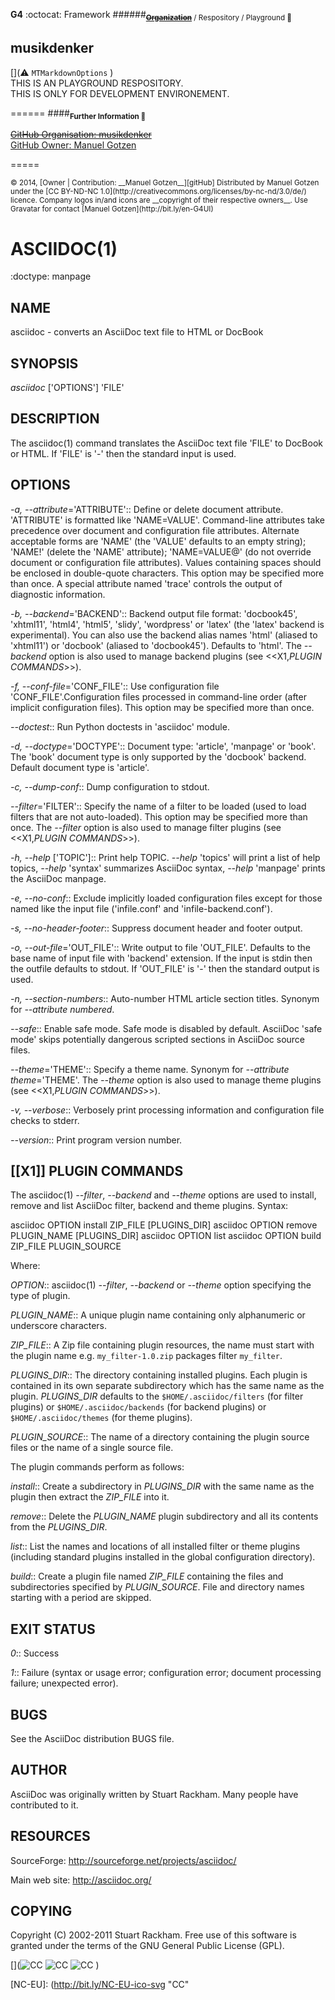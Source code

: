__G4__ :octocat: Framework
######<sub>**~~[Organization](http://github.com/musikdenker)~~** / Respository / Playground 👾  </sub>
##    musikdenker

  [](⚠️ `MTMarkdownOptions` )  
THIS IS AN PLAYGROUND RESPOSITORY.  
THIS IS ONLY FOR DEVELOPMENT ENVIRONEMENT.  


======
####__<sub>Further Information 🔗</sub>__ 
 
~~[GitHub Organisation: musikdenker](http://github.com/musikdenker)~~  
[GitHub Owner: Manuel Gotzen](http://github.com/ManuelGotzen/?tab=repositories)
  
=====
 
<sub>
&copy; 2014, [Owner | Contribution: __Manuel Gotzen__][gitHub]  
Distributed by Manuel Gotzen under the [CC BY-ND-NC 1.0](http://creativecommons.org/licenses/by-nc-nd/3.0/de/) licence.  
Company logos in/and icons are __copyright of their respective owners__. Use Gravatar for contact [Manuel Gotzen](http://bit.ly/en-G4UI)  
</sub>


ASCIIDOC(1)
===========
:doctype: manpage


NAME
----
asciidoc - converts an AsciiDoc text file to HTML or DocBook


SYNOPSIS
--------
*asciidoc* ['OPTIONS'] 'FILE'


DESCRIPTION
-----------
The asciidoc(1) command translates the AsciiDoc text file 'FILE' to
DocBook or HTML.  If 'FILE' is '-' then the standard input is used.


OPTIONS
-------
*-a, --attribute*='ATTRIBUTE'::
    Define or delete document attribute. 'ATTRIBUTE' is formatted like
    'NAME=VALUE'. Command-line attributes take precedence over
    document and configuration file attributes.  Alternate acceptable
    forms are 'NAME' (the 'VALUE' defaults to an empty string);
    'NAME!' (delete the 'NAME' attribute); 'NAME=VALUE@' (do not override
    document or configuration file attributes).  Values containing
    spaces should be enclosed in double-quote characters. This option
    may be specified more than once.  A special attribute named
    'trace' controls the output of diagnostic information.

*-b, --backend*='BACKEND'::
    Backend output file format: 'docbook45', 'xhtml11', 'html4',
    'html5', 'slidy', 'wordpress' or 'latex' (the 'latex' backend is
    experimental).  You can also use the backend alias names 'html'
    (aliased to 'xhtml11') or 'docbook' (aliased to 'docbook45').
    Defaults to 'html'.  The *--backend* option is also used to manage
    backend plugins (see <<X1,*PLUGIN COMMANDS*>>).

*-f, --conf-file*='CONF_FILE'::
    Use configuration file 'CONF_FILE'.Configuration files processed
    in command-line order (after implicit configuration files).  This
    option may be specified more than once.

*--doctest*::
    Run Python doctests in 'asciidoc' module.

*-d, --doctype*='DOCTYPE'::
    Document type: 'article', 'manpage' or 'book'. The 'book' document
    type is only supported by the 'docbook' backend.  Default document
    type is 'article'.

*-c, --dump-conf*::
    Dump configuration to stdout.

*--filter*='FILTER'::
    Specify the name of a filter to be loaded (used to load filters
    that are not auto-loaded).  This option may be specified more than
    once. The *--filter* option is also used to manage filter plugins
    (see <<X1,*PLUGIN COMMANDS*>>).

*-h, --help* ['TOPIC']::
    Print help TOPIC. *--help* 'topics' will print a list of help
    topics, *--help* 'syntax' summarizes AsciiDoc syntax,
    *--help* 'manpage' prints the AsciiDoc manpage.

*-e, --no-conf*::
    Exclude implicitly loaded configuration files except for those
    named like the input file ('infile.conf' and
    'infile-backend.conf').

*-s, --no-header-footer*::
    Suppress document header and footer output.

*-o, --out-file*='OUT_FILE'::
    Write output to file 'OUT_FILE'. Defaults to the base name of
    input file with 'backend' extension. If the input is stdin then
    the outfile defaults to stdout. If 'OUT_FILE' is '-' then the
    standard output is used.

*-n, --section-numbers*::
    Auto-number HTML article section titles.  Synonym for
    *--attribute numbered*.

*--safe*::
    Enable safe mode. Safe mode is disabled by default.  AsciiDoc
    'safe mode' skips potentially dangerous scripted sections in
    AsciiDoc source files.

*--theme*='THEME'::
    Specify a theme name.  Synonym for *--attribute theme*='THEME'.
    The *--theme* option is also used to manage theme plugins (see
    <<X1,*PLUGIN COMMANDS*>>).

*-v, --verbose*::
    Verbosely print processing information and configuration file
    checks to stderr.

*--version*::
    Print program version number.


[[X1]]
PLUGIN COMMANDS
---------------
The asciidoc(1) *--filter*, *--backend* and *--theme* options are used
to install, remove and list AsciiDoc filter, backend and theme
plugins. Syntax:

  asciidoc OPTION install ZIP_FILE [PLUGINS_DIR]
  asciidoc OPTION remove PLUGIN_NAME [PLUGINS_DIR]
  asciidoc OPTION list
  asciidoc OPTION build ZIP_FILE PLUGIN_SOURCE

Where:

*OPTION*::
  asciidoc(1) *--filter*, *--backend* or *--theme* option specifying
  the type of plugin.

*PLUGIN_NAME*::
  A unique plugin name containing only alphanumeric or underscore
  characters.

*ZIP_FILE*::
  A Zip file containing plugin resources, the name must start with the
  plugin name e.g.  `my_filter-1.0.zip` packages filter `my_filter`.

*PLUGINS_DIR*::
  The directory containing installed plugins. Each plugin is contained
  in its own separate subdirectory which has the same name as the
  plugin.
  *PLUGINS_DIR* defaults to the `$HOME/.asciidoc/filters` (for
  filter plugins) or `$HOME/.asciidoc/backends` (for backend plugins) or
  `$HOME/.asciidoc/themes` (for theme plugins).

*PLUGIN_SOURCE*::
  The name of a directory containing the plugin source files or the
  name of a single source file.

The plugin commands perform as follows:

*install*::
  Create a subdirectory in *PLUGINS_DIR* with the same name as the
  plugin then extract the *ZIP_FILE* into it.

*remove*::
  Delete the *PLUGIN_NAME* plugin subdirectory and all its contents
  from the *PLUGINS_DIR*.

*list*::
  List the names and locations of all installed filter or theme
  plugins (including standard plugins installed in the global
  configuration directory).

*build*::
  Create a plugin file named *ZIP_FILE* containing the files and
  subdirectories specified by *PLUGIN_SOURCE*. File and directory
  names starting with a period are skipped.


EXIT STATUS
-----------
*0*::
    Success

*1*::
    Failure (syntax or usage error; configuration error; document
    processing failure; unexpected error).


BUGS
----
See the AsciiDoc distribution BUGS file.


AUTHOR
------
AsciiDoc was originally written by Stuart Rackham. Many people have
contributed to it.


RESOURCES
---------
SourceForge: <http://sourceforge.net/projects/asciidoc/>

Main web site: <http://asciidoc.org/>


COPYING
-------
Copyright \(C) 2002-2011 Stuart Rackham. Free use of this software is
granted under the terms of the GNU General Public License (GPL).




[](![CC][CC]  ![CC][BY]  ![CC][NC]  [](![CC][NC-EU]))

[CC]: http://bit.ly/CC-ico-svg "CC"
[BY]: http://bit.ly/BY-ico-svg "CC"
[NC]: http://bit.ly/NC-ico-svg "CC"
[NC-EU]: (http://bit.ly/NC-EU-ico-svg "CC"

[gitHub]: http://bit.ly/gitHub-musikdenker  "Organization"
[gitHub]: http://bit.ly/gitHub-gee  "Owner"
